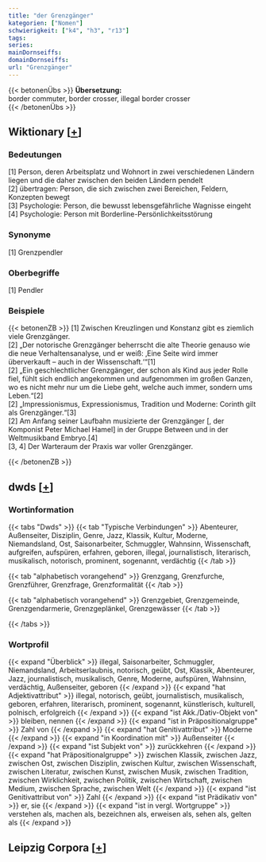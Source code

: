 ```yaml
---
title: "der Grenzgänger"
kategorien: ["Nomen"]
schwierigkeit: ["k4", "h3", "r13"]
tags:
series:
mainDornseiffs:
domainDornseiffs:
url: "Grenzgänger"
---
```


{{< betonenÜbs >}}
**Übersetzung:**  
border commuter, border crosser, illegal border crosser  
{{< /betonenÜbs >}}

## Wiktionary [[+](https://de.wiktionary.org/wiki/Grenzgänger)]

### Bedeutungen
[1] Person, deren Arbeitsplatz und Wohnort in zwei verschiedenen Ländern liegen und die daher zwischen den beiden Ländern pendelt  
[2] übertragen: Person, die sich zwischen zwei Bereichen, Feldern, Konzepten bewegt  
[3] Psychologie: Person, die bewusst lebensgefährliche Wagnisse eingeht  
[4] Psychologie: Person mit Borderline-Persönlichkeitsstörung  

### Synonyme
[1] Grenzpendler  

### Oberbegriffe
[1] Pendler  

### Beispiele
{{< betonenZB >}}
[1] Zwischen Kreuzlingen und Konstanz gibt es ziemlich viele Grenzgänger.  
[2] „Der notorische Grenzgänger beherrscht die alte Theorie genauso wie die neue Verhaltensanalyse, und er weiß: ‚Eine Seite wird immer überverkauft – auch in der Wissenschaft.‘“[1]  
[2] „Ein geschlechtlicher Grenzgänger, der schon als Kind aus jeder Rolle fiel, fühlt sich endlich angekommen und aufgenommen im großen Ganzen, wo es nicht mehr nur um die Liebe geht, welche auch immer, sondern ums Leben.“[2]  
[2] „Impressionismus, Expressionismus, Tradition und Moderne: Corinth gilt als Grenzgänger.“[3]  
[2] Am Anfang seiner Laufbahn musizierte der Grenzgänger [, der Komponist Peter Michael Hamel] in der Gruppe Between und in der Weltmusikband Embryo.[4]  
[3, 4] Der Warteraum der Praxis war voller Grenzgänger.  

{{< /betonenZB >}}


## dwds [[+](https://www.dwds.de/wb/Grenzgänger)]

### Wortinformation
{{< tabs "Dwds" >}}
{{< tab "Typische Verbindungen" >}}
Abenteurer, Außenseiter, Disziplin, Genre, Jazz, Klassik, Kultur, Moderne, Niemandsland, Ost, Saisonarbeiter, Schmuggler, Wahnsinn, Wissenschaft, aufgreifen, aufspüren, erfahren, geboren, illegal, journalistisch, literarisch, musikalisch, notorisch, prominent, sogenannt, verdächtig
{{< /tab >}}

{{< tab "alphabetisch vorangehend" >}}
Grenzgang, Grenzfurche, Grenzführer, Grenzfrage, Grenzformalität
{{< /tab >}}

{{< tab "alphabetisch vorangehend" >}}
Grenzgebiet, Grenzgemeinde, Grenzgendarmerie, Grenzgeplänkel, Grenzgewässer
{{< /tab >}}

{{< /tabs >}}

### Wortprofil
{{< expand "Überblick" >}} illegal, Saisonarbeiter, Schmuggler, Niemandsland, Arbeitserlaubnis, notorisch, geübt, Ost, Klassik, Abenteurer, Jazz, journalistisch, musikalisch, Genre, Moderne, aufspüren, Wahnsinn, verdächtig, Außenseiter, geboren {{< /expand >}}
{{< expand "hat Adjektivattribut" >}} illegal, notorisch, geübt, journalistisch, musikalisch, geboren, erfahren, literarisch, prominent, sogenannt, künstlerisch, kulturell, polnisch, erfolgreich {{< /expand >}}
{{< expand "ist Akk./Dativ-Objekt von" >}} bleiben, nennen {{< /expand >}}
{{< expand "ist in Präpositionalgruppe" >}} Zahl von {{< /expand >}}
{{< expand "hat Genitivattribut" >}} Moderne {{< /expand >}}
{{< expand "in Koordination mit" >}} Außenseiter {{< /expand >}}
{{< expand "ist Subjekt von" >}} zurückkehren {{< /expand >}}
{{< expand "hat Präpositionalgruppe" >}} zwischen Klassik, zwischen Jazz, zwischen Ost, zwischen Disziplin, zwischen Kultur, zwischen Wissenschaft, zwischen Literatur, zwischen Kunst, zwischen Musik, zwischen Tradition, zwischen Wirklichkeit, zwischen Politik, zwischen Wirtschaft, zwischen Medium, zwischen Sprache, zwischen Welt {{< /expand >}}
{{< expand "ist Genitivattribut von" >}} Zahl {{< /expand >}}
{{< expand "ist Prädikativ von" >}} er, sie {{< /expand >}}
{{< expand "ist in vergl. Wortgruppe" >}} verstehen als, machen als, bezeichnen als, erweisen als, sehen als, gelten als {{< /expand >}}

## Leipzig Corpora [[+](https://corpora.uni-leipzig.de/en/res?word=Grenzgänger&corpusId=deu_newscrawl-public_2018)]

